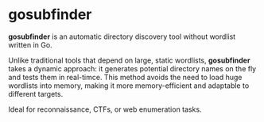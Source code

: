 # gosubfinder

**gosubfinder** is an automatic directory discovery tool without wordlist written in Go.

Unlike traditional tools that depend on large, static wordlists, **gosubfinder** takes a dynamic approach: it generates potential directory names on the fly and tests them in real-timce. This method avoids the need to load huge wordlists into memory, making it more memory-efficient and adaptable to different targets.

Ideal for reconnaissance, CTFs, or web enumeration tasks.
